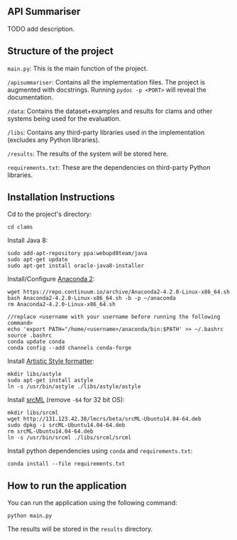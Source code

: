 API Summariser
-------------------------------
TODO add description.

## Structure of the project
`main.py`: This is the main function of the project.

`/apisummariser`: Contains all the implementation files. The project is augmented with docstrings. Running `pydoc -p <PORT>` will reveal the documentation.

`/data`: Contains the dataset+examples and results for clams and other systems being used for the evaluation.

`/libs`: Contains any third-party libraries used in the implementation (excludes any Python libraries).

`/results`: The results of the system will be stored here.

`requirements.txt`: These are the dependencies on third-party Python libraries. 

## Installation Instructions

Cd to the project's directory:

```
cd clams
```

Install Java 8:
```
sudo add-apt-repository ppa:webupd8team/java
sudo apt-get update
sudo apt-get install oracle-java8-installer
```

Install/Configure [Anaconda 2](https://www.anaconda.com/download/#linux):
```
wget https://repo.continuum.io/archive/Anaconda2-4.2.0-Linux-x86_64.sh
bash Anaconda2-4.2.0-Linux-x86_64.sh -b -p ~/anaconda
rm Anaconda2-4.2.0-Linux-x86_64.sh

//replace <username with your username before running the following command>
echo 'export PATH="/home/<username>/anaconda/bin:$PATH' >> ~/.bashrc 
source .bashrc
conda update conda
conda config --add channels conda-forge
```

Install [Artistic Style formatter](http://astyle.sourceforge.net/):
```
mkdir libs/astyle
sudo apt-get install astyle
ln -s /usr/bin/astyle ./libs/astyle/astyle
```

Install [srcML](http://www.srcml.org/) (remove `-64` for 32 bit OS):
```
mkdir libs/srcml
wget http://131.123.42.38/lmcrs/beta/srcML-Ubuntu14.04-64.deb
sudo dpkg -i srcML-Ubuntu14.04-64.deb
rm srcML-Ubuntu14.04-64.deb
ln -s /usr/bin/srcml ./libs/srcml/srcml
```
Install python dependencies using `conda` and `requirements.txt`:
```
conda install --file requirements.txt
```

## How to run the application
You can run the application using the following command:

```
python main.py
```

The results will be stored in the `results` directory.

